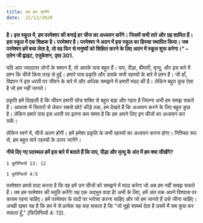 ```yaml
---
title: तब हम जानेंगे
date:  22/12/2020
---
```


**है। इस स्कूल में, हम परमेश्वर की बनाई हर चीज का अध्ययन करेंगे। जिसमें सभी तारे और ग्रह शामिल हैं। इस स्कूल में एक शिक्षक है। परमेश्वर है। परमेश्वर ने अदन में इस स्कूल का हिस्सा स्थापित किया। जब परमेश्वर हमें बचा लेता है, तो वह फिर से मनुष्यों को शिक्षित करने के लिए अदन में स्कूल शुरू करेगा।” – एलेन जी ह्वाइट, एजुकेशन, पृष्ठ 301.**

यदि आप ज्यादातर लोगों के समान हैं, तो आपके पास बहुत हैं। पाप, पीड़ा, बीमारी, मृत्यु, और इस बारे में प्रश्न कि चीजें किस तरह से हुईं। हमारे पास प्रकृति और उसके सभी रहस्यों के बारे में प्रश्न हैं। जी हाँ, विज्ञान ने इस धरती पर जीवन के बारे में और अधिक समझने में हमारी मदद की है। लेकिन बहुत कुछ ऐसा है जो हम नहीं जानते।

प्रकृति हमें दिखाती है कि जीवन हमारी सोच शक्ति से बहुत बड़ा और गहरा है जितना अभी हम समझ सकते हैं। आकाश में सितारों से लेकर सबसे छोटे कीड़े तक, हम देखते हैं कि अध्ययन करने के लिए बहुत कुछ है। लेकिन हमारे पास इस धरती पर इतना कम समय है कि हम अपने लिए इन चीजों का अध्ययन कर सकें।

लेकिन स्वर्ग में, चीजें अलग होंगी। हमें हमेशा प्रकृति के सभी रहस्यों का अध्ययन करना होगा। निश्चित रूप से, हम बहुत सारे रहस्यों के उत्तर जानेंगे।

**नीचे दिए गए पदस्थल हमें इस बारे में बताते हैं कि पाप, पीड़ा और मृत्यु के अंत में हम क्या सीखेंगे?**

`1 कुरिन्थियों 13: 12`

`1 कुरिन्थियों 4:5`

परमेश्वर हमसे वादा करता है कि वह हमें उन चीजों को समझने में मदद करेगा जो अब हम नहीं समझ सकते हैं। तब हम परमेश्वर की स्तुति करेंगे! यह एक अद्भुत वादा है! अभी के लिए, हमें अंत तक अपने विश्वास पर कायम रहना चाहिए। हमें परमेश्वर के वादों पर भरोसा करना चाहिए और जो हम जानते हैं उसे जीना चाहिए। अच्छी खबर यह है कि हम में से प्रत्येक यह कह सकता है कि "जो मुझे सामर्थ देता है उसमें मैं सब कुछ कर सकता हूँ," (फिलिप्पियों 4: 13).